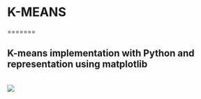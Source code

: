 <h1>K-MEANS</h1>
=======

<h2> K-means implementation with Python and representation using matplotlib </h2>
<br><img src="http://i59.tinypic.com/mjwvm1.png"/>
